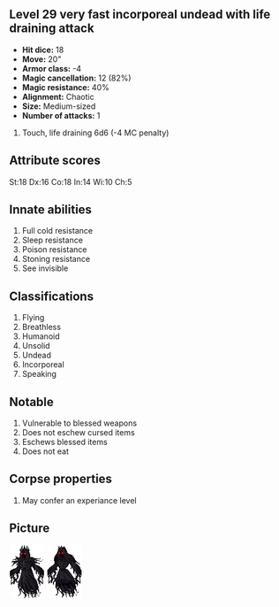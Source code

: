 ## Level 29 very fast incorporeal undead with life draining attack

- **Hit dice:** 18
- **Move:** 20"
- **Armor class:** -4
- **Magic cancellation:** 12 (82%)
- **Magic resistance:** 40%
- **Alignment:** Chaotic
- **Size:** Medium-sized
- **Number of attacks:** 1
1. Touch, life draining 6d6 (-4 MC penalty)

## Attribute scores

St:18 Dx:16 Co:18 In:14 Wi:10 Ch:5

## Innate abilities

1. Full cold resistance
2. Sleep resistance
3. Poison resistance
4. Stoning resistance
5. See invisible

## Classifications

1. Flying
2. Breathless
3. Humanoid
4. Unsolid
5. Undead
6. Incorporeal
7. Speaking

## Notable

1. Vulnerable to blessed weapons
2. Does not eschew cursed items
3. Eschews blessed items
4. Does not eat

## Corpse properties

1. May confer an experiance level

## Picture

![King wraith](https://github.com/hyvanmielenpelit/GnollHackTileSet/blob/main/Monsters/king_wraith/king_wraith.png?raw=true) ![Queen wraith](https://github.com/hyvanmielenpelit/GnollHackTileSet/blob/main/Monsters/king_wraith/king_wraith_female.png?raw=true)
